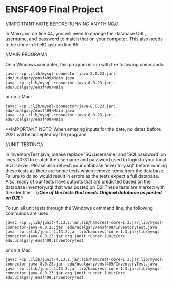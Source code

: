# ENSF409 Final Project

//IMPORTANT NOTE BEFORE RUNNING ANYTHING//

In Main.java on line 44, you will need to change the database URL, username, and password to match that on your computer. This also needs to be done in FileIO.java on line 65.

//MAIN PROGRAM//

On a Windows computer, this program is run with the following commands:

    javac -cp .;lib/mysql-connector-java-8.0.23.jar;. edu/ucalgary/ensf409/Main.java
    java -cp .;lib/mysql-connector-java-8.0.23.jar;. edu/ucalgary/ensf409/Main

or on a Mac:

    javac -cp .:lib/mysql-connector-java-8.0.23.jar:. edu/ucalgary/ensf409/Main.java
    java -cp .:lib/mysql-connector-java-8.0.23.jar:. edu/ucalgary/ensf409/Main

**IMPORTANT NOTE: When entering inputs for the date, no dates before 2021 will be accepted by the program!

//UNIT TESTING//  

In InventoryTest.java, please replace 'SQLusername' and 'SQLpassword' on lines 30-31 to match the username and password used to login to your local SQL server.
Please also refresh your database 'inventory.sql' before running these tests as there are some tests which remove items from the database. Failure to do so would result in errors as the tests expect a full database. 
Also, many of our tests have outputs that are predicted based on the database inventory.sql that was posted on D2l
These tests are marked with the idenfitier : //*********One of the tests that needs Original database as posted on D2L**********

To run all unit tests through the Windows command line, the following commands are used:

    javac -cp .;lib/junit-4.13.2.jar;lib/hamcrest-core-1.3.jar;lib/mysql-connector-java-8.0.23.jar  edu/ucalgary/ensf409/InventoryTest.java
    java -cp .;lib/junit-4.13.2.jar;lib/hamcrest-core-1.3.jar;lib/mysql-connector-java-8.0.23.jar org.junit.runner.JUnitCore edu.ucalgary.ensf409.InventoryTest

or on a Mac:

    javac -cp .:lib/junit-4.13.2.jar:lib/hamcrest-core-1.3.jar:lib/mysql-connector-java-8.0.23.jar  edu/ucalgary/ensf409/InventoryTest.java
    java -cp .:lib/junit-4.13.2.jar:lib/hamcrest-core-1.3.jar:lib/mysql-connector-java-8.0.23.jar org.junit.runner.JUnitCore edu.ucalgary.ensf409.InventoryTest